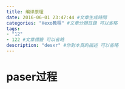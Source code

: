```yaml
---
title: 编译原理
date: 2016-06-01 23:47:44 #文章生成時間
categories: "Hexo教程" #文章分類目錄 可以省略
tags:
- "12"
- 122 #文章標籤 可以省略      
description: "desxr" #你對本頁的描述 可以省略
---
```


# paser过程

